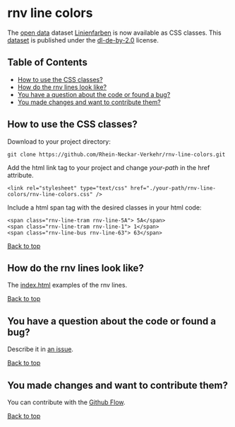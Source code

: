 # rnv line colors

The [open data](https://opendata.rnv-online.de/) dataset [Linienfarben](https://opendata.rnv-online.de/datensaetze/linienfarben) is now available as CSS classes. This [dataset](https://opendata.rnv-online.de/datensaetze/linienfarben) is published under the [dl-de-by-2.0](https://www.govdata.de/dl-de/by-2-0) license.

## Table of Contents

- [How to use the CSS classes?](#How-to-use-the-css-classes?)
- [How do the rnv lines look like?](#how-do-the-rnv-lines-look-like?)
- [You have a question about the code or found a bug?](#you-have-a-question-about-the-code-or-found-a-bug?)
- [You made changes and want to contribute them?](#you-made-changes-and-want-to-contribute-them?)

## How to use the CSS classes?

Download to your project directory:
```
git clone https://github.com/Rhein-Neckar-Verkehr/rnv-line-colors.git
```

Add the html link tag to your project and change *your-path* in the href attribute.
```
<link rel="stylesheet" type="text/css" href="./your-path/rnv-line-colors/rnv-line-colors.css" />
```

Include a html span tag with the desired classes in your html code:
```
<span class="rnv-line-tram rnv-line-5A"> 5A</span>
<span class="rnv-line-tram rnv-line-1"> 1</span>
<span class="rnv-line-bus rnv-line-63"> 63</span>
```
[Back to top](#table-of-contents)
## How do the rnv lines look like?
The [index.html](https://rhein-neckar-verkehr.github.io/rnv-line-colors/index.html) examples of the rnv lines.

[Back to top](#table-of-contents)
## You have a question about the code or found a bug?

Describe it in [an issue](https://github.com/Rhein-Neckar-Verkehr/rnv-line-colors/issues/new).

[Back to top](#table-of-contents)
## You made changes and want to contribute them?

You can contribute with the [Github Flow](https://guides.github.com/introduction/flow/).

[Back to top](#table-of-contents)
